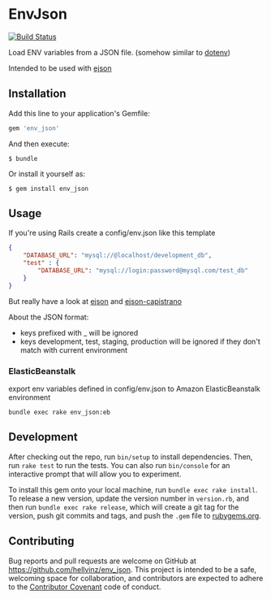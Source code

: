 # EnvJson

[![Build Status](https://travis-ci.org/hellvinz/env_json.png)](https://travis-ci.org/hellvinz/env_json)

Load ENV variables from a JSON file. (somehow similar to [dotenv](https://github.com/bkeepers/dotenv))

Intended to be used with [ejson](https://github.com/Shopify/ejson)

## Installation

Add this line to your application's Gemfile:

```ruby
gem 'env_json'
```

And then execute:

    $ bundle

Or install it yourself as:

    $ gem install env_json

## Usage

If you're using Rails create a config/env.json like this template

```json
{
    "DATABASE_URL": "mysql://@localhost/development_db",
    "test" : {
        "DATABASE_URL": "mysql://login:password@mysql.com/test_db"
    }
}
```

But really have a look at [ejson](https://github.com/Shopify/ejson) and [ejson-capistrano](https://github.com/Shopify/capistrano-ejson)

About the JSON format:

* keys prefixed with _ will be ignored
* keys development, test, staging, production will be ignored if they don't match with current environment

### ElasticBeanstalk

export env variables defined in config/env.json to Amazon ElasticBeanstalk environment

```
bundle exec rake env_json:eb
```

## Development

After checking out the repo, run `bin/setup` to install dependencies. Then, run `rake test` to run the tests. You can also run `bin/console` for an interactive prompt that will allow you to experiment.

To install this gem onto your local machine, run `bundle exec rake install`. To release a new version, update the version number in `version.rb`, and then run `bundle exec rake release`, which will create a git tag for the version, push git commits and tags, and push the `.gem` file to [rubygems.org](https://rubygems.org).

## Contributing

Bug reports and pull requests are welcome on GitHub at https://github.com/hellvinz/env_json. This project is intended to be a safe, welcoming space for collaboration, and contributors are expected to adhere to the [Contributor Covenant](contributor-covenant.org) code of conduct.

